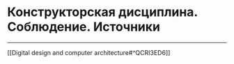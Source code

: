 # Конструкторская дисциплина. Соблюдение. Источники

---

[[Digital design and computer architecture#^QCRI3ED6]]